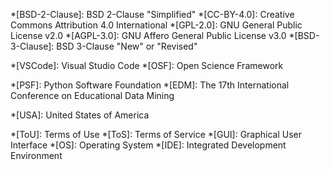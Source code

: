 <!-- Licenses -->
*[BSD-2-Clause]: BSD 2-Clause "Simplified"
*[CC-BY-4.0]: Creative Commons Attribution 4.0 International
*[GPL-2.0]: GNU General Public License v2.0
*[AGPL-3.0]: GNU Affero General Public License v3.0
*[BSD-3-Clause]: BSD 3-Clause "New" or "Revised"

<!-- Software -->
*[VSCode]: Visual Studio Code
*[OSF]: Open Science Framework

<!-- Organizations -->
*[PSF]: Python Software Foundation
*[EDM]: The 17th International Conference on Educational Data Mining

<!-- Locations -->
*[USA]: United States of America

<!-- General -->
*[ToU]: Terms of Use
*[ToS]: Terms of Service
*[GUI]: Graphical User Interface
*[OS]: Operating System
*[IDE]: Integrated Development Environment
